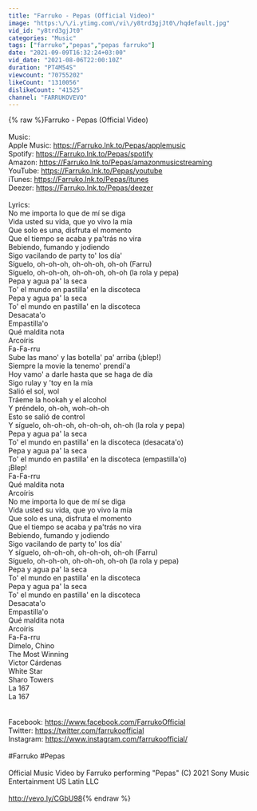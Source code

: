 ```yaml
---
title: "Farruko - Pepas (Official Video)"
image: "https:\/\/i.ytimg.com\/vi\/y8trd3gjJt0\/hqdefault.jpg"
vid_id: "y8trd3gjJt0"
categories: "Music"
tags: ["farruko","pepas","pepas farruko"]
date: "2021-09-09T16:32:24+03:00"
vid_date: "2021-08-06T22:00:10Z"
duration: "PT4M54S"
viewcount: "70755202"
likeCount: "1310056"
dislikeCount: "41525"
channel: "FARRUKOVEVO"
---
```

{% raw %}Farruko - Pepas (Official Video)<br /> <br />Music:<br />Apple Music: <a rel="nofollow" target="blank" href="https://Farruko.lnk.to/Pepas/applemusic">https://Farruko.lnk.to/Pepas/applemusic</a><br />Spotify: <a rel="nofollow" target="blank" href="https://Farruko.lnk.to/Pepas/spotify">https://Farruko.lnk.to/Pepas/spotify</a><br />Amazon: <a rel="nofollow" target="blank" href="https://Farruko.lnk.to/Pepas/amazonmusicstreaming">https://Farruko.lnk.to/Pepas/amazonmusicstreaming</a><br />YouTube: <a rel="nofollow" target="blank" href="https://Farruko.lnk.to/Pepas/youtube">https://Farruko.lnk.to/Pepas/youtube</a><br />iTunes: <a rel="nofollow" target="blank" href="https://Farruko.lnk.to/Pepas/itunes">https://Farruko.lnk.to/Pepas/itunes</a><br />Deezer: <a rel="nofollow" target="blank" href="https://Farruko.lnk.to/Pepas/deezer">https://Farruko.lnk.to/Pepas/deezer</a><br /><br />Lyrics:<br /> No me importa lo que de mí se diga<br />Vida usted su vida, que yo vivo la mía<br />Que solo es una, disfruta el momento<br />Que el tiempo se acaba y pa'trás no vira<br />Bebiendo, fumando y jodiendo<br />Sigo vacilando de party to' los día'<br />Síguelo, oh-oh-oh, oh-oh-oh, oh-oh (Farru)<br />Síguelo, oh-oh-oh, oh-oh-oh, oh-oh (la rola y pepa)<br />Pepa y agua pa' la seca<br />To' el mundo en pastilla' en la discoteca<br />Pepa y agua pa' la seca<br />To' el mundo en pastilla' en la discoteca<br />Desacata'o<br />Empastilla'o<br />Qué maldita nota<br />Arcoíris<br />Fa-Fa-rru<br />Sube las mano' y las botella' pa' arriba (¡blep!)<br />Siempre la movie la tenemo' prendi'a<br />Hoy vamo' a darle hasta que se haga de día<br />Sigo rulay y 'toy en la mía<br />Salió el sol, wol<br />Tráeme la hookah y el alcohol<br />Y préndelo, oh-oh, woh-oh-oh<br />Esto se salió de control<br />Y síguelo, oh-oh-oh, oh-oh-oh, oh-oh (la rola y pepa)<br />Pepa y agua pa' la seca<br />To' el mundo en pastilla' en la discoteca (desacata'o)<br />Pepa y agua pa' la seca<br />To' el mundo en pastilla' en la discoteca (empastilla'o)<br />¡Blep!<br />Fa-Fa-rru<br />Qué maldita nota<br />Arcoíris<br />No me importa lo que de mí se diga<br />Vida usted su vida, que yo vivo la mía<br />Que solo es una, disfruta el momento<br />Que el tiempo se acaba y pa'trás no vira<br />Bebiendo, fumando y jodiendo<br />Sigo vacilando de party to' los día'<br />Y síguelo, oh-oh-oh, oh-oh-oh, oh-oh (Farru)<br />Síguelo, oh-oh-oh, oh-oh-oh, oh-oh (la rola y pepa)<br />Pepa y agua pa' la seca<br />To' el mundo en pastilla' en la discoteca<br />Pepa y agua pa' la seca<br />To' el mundo en pastilla' en la discoteca<br />Desacata'o<br />Empastilla'o<br />Qué maldita nota<br />Arcoíris<br />Fa-Fa-rru<br />Dímelo, Chino<br />The Most Winning<br />Victor Cárdenas<br />White Star<br />Sharo Towers<br />La 167<br />La 167<br /><br /><br />Facebook: <a rel="nofollow" target="blank" href="https://www.facebook.com/FarrukoOfficial">https://www.facebook.com/FarrukoOfficial</a><br />Twitter: <a rel="nofollow" target="blank" href="https://twitter.com/farrukoofficial">https://twitter.com/farrukoofficial</a><br />Instagram: <a rel="nofollow" target="blank" href="https://www.instagram.com/farrukoofficial/">https://www.instagram.com/farrukoofficial/</a><br /> <br />#Farruko #Pepas<br /> <br />Official Music Video by Farruko performing &quot;Pepas&quot; (C) 2021 Sony Music Entertainment US Latin LLC<br /><br /><a rel="nofollow" target="blank" href="http://vevo.ly/CGbU98">http://vevo.ly/CGbU98</a>{% endraw %}
